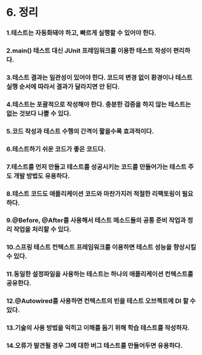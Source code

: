 # 6. 정리

### 1.테스트는 자동화돼야 하고, 빠르게 실행할 수 있어야 한다.
### 2.main() 테스트 대신 JUnit 프레임워크를 이용한 테스트 작성이 편리하다.
### 3.테스트 결과는 일관성이 있어야 한다. 코드의 변경 없이 환경이나 테스트 실행 순서에 따라서 결과가 달라지면 안 된다.
### 4.테스트는 포괄적으로 작성해야 한다. 충분한 검증을 하지 않는 테스트는 없는 것보다 나쁠 수 있다.
### 5.코드 작성과 테스트 수행의 간격이 짧을수록 효과적이다.
### 6.테스트하기 쉬운 코드가 좋은 코드다.
### 7.테스트를 먼저 만들고 테스트를 성공시키는 코드를 만들어가는 테스트 주도 개발 방법도 유용하다.
### 8.테스트 코드도 애플리케이션 코드와 마찬가지러 적절한 리팩토링이 필요하다.
### 9.@Before, @After를 사용해서 테스트 메소드들의 공통 준비 작업과 정리 작업을 처리할 수 있다.
### 10.스프링 테스트 컨텍스트 프레임워크를 이용하면 테스트 성능을 향상시킬 수 있다.
### 11.동일한 설정파일을 사용하는 테스트는 하나의 애플리케이션 컨텍스트를 공유한다.
### 12.@Autowired를 사용하면 컨텍스트의 빈을 테스트 오브젝트에 DI 할 수 있다.
### 13.기술의 사용 방법을 익히고 이해를 돕기 위해 학습 테스트를 작성하자.
### 14.오류가 발견될 경우 그에 대한 버그 테스트를 만들어두면 유용하다.
